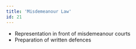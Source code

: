 ```yaml
---
title: 'Misdemeanour Law'
id: 21
---
```


* Representation in front of misdemeanour courts
* Preparation of written defences